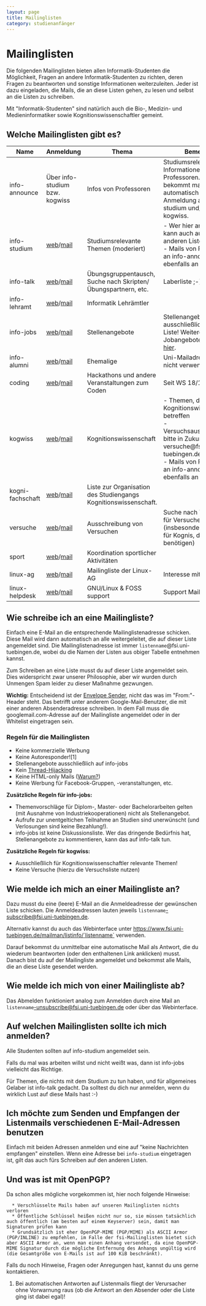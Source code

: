 ```yaml
---
layout: page
title: Mailinglisten
category: studienanfänger
---
```


# Mailinglisten

Die folgenden Mailinglisten bieten allen Informatik-Studenten die
Möglichkeit, Fragen an andere Informatik-Studenten zu richten, deren
Fragen zu beantworten und sonstige Informationen weiterzuleiten. Jeder
ist dazu eingeladen, die Mails, die an diese Listen gehen, zu lesen und
selbst an die Listen zu schreiben.

Mit "Informatik-Studenten" sind natürlich auch die Bio-, Medizin- und
Medieninformatiker sowie Kognitionswissenschaftler gemeint.

## Welche Mailinglisten gibt es?

<table>
<thead>
<tr class="header">
<th>Name</th>
<th>Anmeldung</th>
<th>Thema</th>
<th>Bemerkung</th>
</tr>
</thead>
<tbody>
<tr class="even">
<td>info-announce</td>
<td>Über info-studium bzw. kogwiss</td>
<td>Infos von Professoren</td>
<td>Studiumsrelevante Informationen von Professoren. Diese Mails bekommt man
automatisch nach der Anmeldung auf info-studium und/oder kogwiss.</td>
</tr>
<tr class="odd">
<td>info-studium</td>
<td><a href="https://www.fsi.uni-tuebingen.de/mailman/listinfo/info-studium">web</a>/<a href="mailto:info-studium-subscribe@fsi.uni-tuebingen.de">mail</a></td>
<td>Studiumsrelevante Themen (moderiert)</td>
<td>- Wer hier angemeldet ist, kann auch auf den anderen Listen schreiben<br />
- Mails von Professoren an info-announce gehen ebenfalls an diese Liste</td>
</tr>
<tr class="even">
<td>info-talk</td>
<td><a href="https://www.fsi.uni-tuebingen.de/mailman/listinfo/info-talk">web</a>/<a href="mailto:info-talk-subscribe@fsi.uni-tuebingen.de">mail</a></td>
<td>Übungsgruppentausch, Suche nach Skripten/Übungspartnern, etc.</td>
<td>Laberliste ;-)</td>
</tr>
<tr class="odd">
<td>info-lehramt</td>
<td><a href="https://www.fsi.uni-tuebingen.de/mailman/listinfo/info-lehramt">web</a>/<a href="mailto:info-lehramt-subscribe@fsi.uni-tuebingen.de">mail</a></td>
<td>Informatik Lehrämtler</td>
<td></td>
</tr>
<tr class="even">
<td>info-jobs</td>
<td><a href="https://www.fsi.uni-tuebingen.de/mailman/listinfo/info-jobs">web</a>/<a href="mailto:info-jobs-subscribe@fsi.uni-tuebingen.de">mail</a></td>
<td>Stellenangebote</td>
<td>Stellenangebote gehören ausschließlich auf diese Liste! Weitere Jobangebote finden sie <a href="https://www.praxisportal.uni-tuebingen.de//">hier</a>.</td>
</tr>
<tr class="odd">
<td>info-alumni</td>
<td><a href="https://www.fsi.uni-tuebingen.de/mailman/listinfo/info-alumni">web</a>/<a href="mailto:info-alumni-subscribe@fsi.uni-tuebingen.de">mail</a></td>
<td>Ehemalige</td>
<td>Uni-Mailadressen können nicht verwendet werden</td>
</tr>
<tr class="even">
<td>coding</td>
<td><a href="https://www.fsi.uni-tuebingen.de/mailman/listinfo/coding">web</a>/<a href="mailto:coding-subscribe@fsi.uni-tuebingen.de">mail</a></td>
<td>Hackathons und andere Veranstaltungen zum Coden</td>
<td>Seit WS 18/19</td>
</tr>
<tr class="odd">
<td>kogwiss</td>
<td><a href="https://www.fsi.uni-tuebingen.de/mailman/listinfo/kogwiss">web</a>/<a href="mailto:kogwiss-subscribe@fsi.uni-tuebingen.de">mail</a></td>
<td>Kognitionswissenschaft</td>
<td>- Themen, die <strong>nur</strong> Kognitionswissenschaftler betreffen<br />
- Versuchsausschreibungen bitte in Zukunft an versuche@fsi.uni-tuebingen.de<br />
- Mails von Professoren an info-announce gehen ebenfalls an diese Liste</td>
</tr>
<tr class="even">
<td>kogni-fachschaft</td>
<td><a href="https://www.fsi.uni-tuebingen.de/mailman/listinfo/kogni-fachschaft">web</a>/<a href="mailto:kogni-fachschaft-subscribe@fsi.uni-tuebingen.de">mail</a></td>
<td>Liste zur Organisation des Studiengangs<br />
Kognitionswissenschaft.</td>
<td></td>
</tr>
<tr class="odd">
<td>versuche</td>
<td><a href="https://www.fsi.uni-tuebingen.de/mailman/listinfo/versuche">web</a>/<a href="mailto:versuche-subscribe@fsi.uni-tuebingen.de">mail</a></td>
<td>Ausschreibung von Versuchen</td>
<td>Suche nach Teilnehmern für Versuche<br />
(insbesondere interessant für Kognis, die VPh benötigen)</td>
</tr>
<tr class="even">
<td>sport</td>
<td><a href="https://www.fsi.uni-tuebingen.de/mailman/listinfo/sport">web</a>/<a href="mailto:sport-subscribe@fsi.uni-tuebingen.de">mail</a></td>
<td>Koordination sportlicher Aktivitäten</td>
<td></td>
</tr>
<tr class="odd">
<td>linux-ag</td>
<td><a href="https://www.fsi.uni-tuebingen.de/mailman/listinfo/linux-ag">web</a>/<a href="mailto:linux-ag-subscribe@fsi.uni-tuebingen.de">mail</a></td>
<td>Mailingliste der Linux-AG</td>
<td>Interesse mitzumachen?</td>
</tr>
<tr class="even">
<td>linux-helpdesk</td>
<td><a href="https://www.fsi.uni-tuebingen.de/mailman/listinfo/linux-helpdesk">web</a>/<a href="mailto:linux-helpdesk-subscribe@fsi.uni-tuebingen.de">mail</a></td>
<td>GNU/Linux &amp; FOSS support</td>
<td>Support Mailingliste</td>
</tr>
</tbody>
</table>

## Wie schreibe ich an eine Mailingliste?

Einfach eine E-Mail an die entsprechende Mailinglistenadresse schicken.
Diese Mail wird dann automatisch an alle weitergeleitet, die auf dieser
Liste angemeldet sind. Die Mailinglistenadresse ist immer
`listenname`@fsi.uni-tuebingen.de, wobei du die Namen der Listen aus
obiger Tabelle entnehmen kannst.

Zum Schreiben an eine Liste musst du auf dieser Liste angemeldet sein.
Dies widerspricht zwar unserer Philosophie, aber wir wurden durch
Unmengen Spam leider zu dieser Maßnahme gezwungen.

**Wichtig:** Entscheidend ist der [Envelope
Sender](https://de.wikipedia.org/wiki/Envelope%20Sender), nicht das was
im "From:"-Header steht. Das betrifft unter anderem
Google-Mail-Benutzer, die mit einer anderen Absenderadresse schreiben.
In dem Fall muss die googlemail.com-Adresse auf der Mailingliste
angemeldet oder in der Whitelist eingetragen sein.

### Regeln für die Mailinglisten

  - Keine kommerzielle Werbung
  - Keine Autoresponder\!\[1\]
  - Stellenangebote ausschließlich auf info-jobs
  - Kein
    [Thread-Hijacking](https://de.wikipedia.org/wiki/Thread-Hijacking)
  - Keine HTML-only Mails
    ([Warum?](https://useplaintext.email/#why-plaintext))
  - Keine Werbung für Facebook-Gruppen, -veranstaltungen, etc.

**Zusätzliche Regeln für info-jobs:**

  - Themenvorschläge für Diplom-, Master- oder Bachelorarbeiten gelten
    (mit Ausnahme von Industriekooperationen) nicht als Stellenangebot.
  - Aufrufe zur unentgeltichen Teilnahme an Studien sind unerwünscht
    (und Verlosungen sind keine Bezahlung\!).
  - info-jobs ist keine Diskussionsliste. Wer das dringende Bedürfnis
    hat, Stellenangebote zu kommentieren, kann das auf info-talk tun.

**Zusätzliche Regeln für kogwiss:**

  - Ausschließlich für Kognitionswissenschaftler relevante Themen\!
  - Keine Versuche (hierzu die Versuchsliste nutzen)

## Wie melde ich mich an einer Mailingliste an?

Dazu musst du eine (leere) E-Mail an die Anmeldeadresse der gewünschen
Liste schicken. Die Anmeldeadressen lauten jeweils
`listenname`-subscribe@fsi.uni-tuebingen.de.

Alternativ kannst du auch das Webinterface unter
https://www.fsi.uni-tuebingen.de/mailman/listinfo/`listenname`
verwenden.

Darauf bekommst du unmittelbar eine automatische Mail als Antwort, die
du wiederum beantworten (oder den enthaltenen Link anklicken) musst.
Danach bist du auf der Mailingliste angemeldet und bekommst alle Mails,
die an diese Liste gesendet werden.

## Wie melde ich mich von einer Mailingliste ab?

Das Abmelden funktioniert analog zum Anmelden durch eine Mail an
`listenname`-unsubscribe@fsi.uni-tuebingen.de oder über das
Webinterface.

## Auf welchen Mailinglisten sollte ich mich anmelden?

Alle Studenten sollten auf info-studium angemeldet sein.

Falls du mal was arbeiten willst und nicht weißt was, dann ist info-jobs
vielleicht das Richtige.

Für Themen, die nichts mit dem Studium zu tun haben, und für allgemeines
Gelaber ist info-talk gedacht. Da solltest du dich nur anmelden, wenn du
wirklich Lust auf diese Mails hast :-)

## Ich möchte zum Senden und Empfangen der Listenmails verschiedenen E-Mail-Adressen benutzen

Einfach mit beiden Adressen anmelden und eine auf "keine Nachrichten
empfangen" einstellen. Wenn eine Adresse bei `info-studium` eingetragen
ist, gilt das auch fürs Schreiben auf den anderen Listen.

## Und was ist mit OpenPGP?

Da schon alles mögliche vorgekommen ist, hier noch folgende Hinweise:

``` 
  * Verschlüsselte Mails haben auf unseren Mailinglisten nichts verloren
  * Öffentliche Schlüssel heißen nicht nur so, sie müssen tatsächlich auch öffentlich (am besten auf einem Keyserver) sein, damit man Signaturen prüfen kann
  * Grundsätzlich ist eher OpenPGP-MIME (PGP/MIME) als ASCII Armor (PGP/INLINE) zu empfehlen, im Falle der fsi-Mailinglisten bietet sich aber ASCII Armor an, wenn man einen Anhang versendet, da eine OpenPGP-MIME Signatur durch die mögliche Entfernung des Anhangs ungültig wird (die Gesamtgröße von E-Mails ist auf 100 KiB beschränkt).
```

Falls du noch Hinweise, Fragen oder Anregungen hast, kannst du uns gerne
kontaktieren.

1.  Bei automatischen Antworten auf Listenmails fliegt der Verursacher
    ohne Vorwarnung raus (ob die Antwort an den Absender oder die Liste
    ging ist dabei egal)\!

